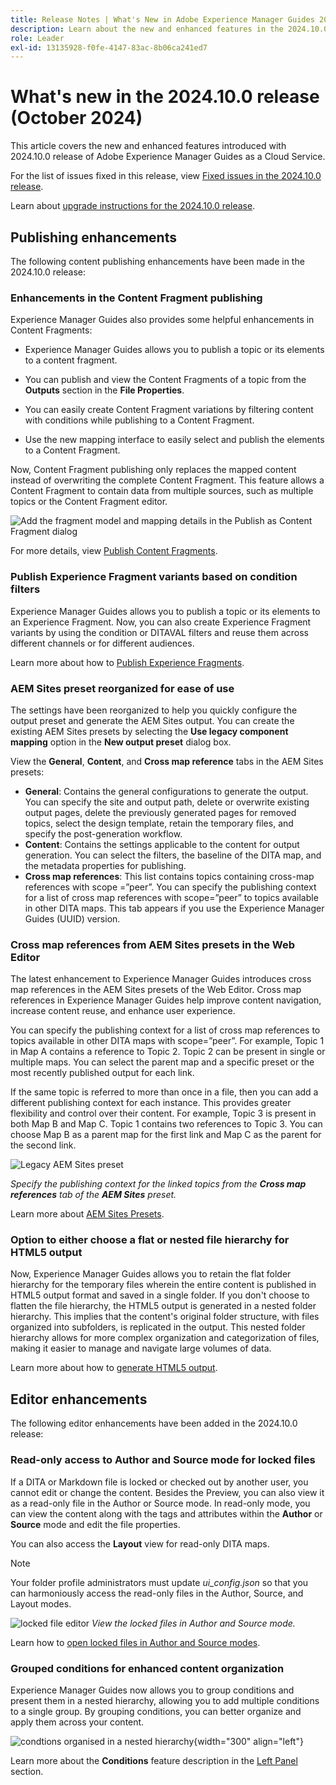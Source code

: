 ```yaml
---
title: Release Notes | What's New in Adobe Experience Manager Guides 2024.10.0release
description: Learn about the new and enhanced features in the 2024.10.0 release of Adobe Experience Manager Guides
role: Leader
exl-id: 13135928-f0fe-4147-83ac-8b06ca241ed7
---
```

# What's new in the 2024.10.0 release (October 2024)

This article covers the new and enhanced features introduced with 2024.10.0 release of Adobe Experience Manager Guides as a Cloud Service.

For the list of issues fixed in this release, view [Fixed issues in the 2024.10.0 release](fixed-issues-2024-10-0.md).

Learn about [upgrade instructions for the 2024.10.0  release](../release-info/upgrade-instructions-2024-10-0.md).


## Publishing enhancements 

The following content publishing enhancements have been made in the 2024.10.0  release: 




### Enhancements in the Content Fragment publishing

Experience Manager Guides also provides some helpful enhancements in Content Fragments: 

- Experience Manager Guides allows you to publish a topic or its elements to a content fragment.

 - You can publish and view the Content Fragments of a topic from the **Outputs** section in the **File Properties**.


 - You can easily create Content Fragment variations by filtering content with conditions while publishing to a Content Fragment. 

- Use the new mapping interface to easily select and publish the elements to a Content Fragment. 

Now, Content Fragment publishing only replaces the mapped content instead of overwriting the complete Content Fragment. This feature allows a Content Fragment to contain data from multiple sources, such as multiple topics or the Content Fragment editor.

   ![Add the fragment model and mapping details in the Publish as Content Fragment dialog](assets/content-fragment-mapping.png)

   For more details, view [Publish Content Fragments](../user-guide/publish-content-fragment.md). 


### Publish Experience Fragment variants based on condition filters

Experience Manager Guides allows you to publish a topic or its elements to an Experience Fragment. Now, you can also create Experience Fragment variants by using the condition or DITAVAL filters and reuse them across different channels or for different audiences.

 Learn more about how to [Publish Experience Fragments](../user-guide/publish-experience-fragment.md). 


### AEM Sites preset reorganized for ease of use

The settings have been reorganized to help you quickly configure the output preset and generate the AEM Sites output. 
You can create the existing AEM Sites presets by selecting the **Use legacy component mapping** option in the **New output preset** dialog box.

View the **General**, **Content**, and **Cross map reference** tabs in the AEM Sites presets:
- **General**: Contains the general configurations to generate the output. You can specify the site and output path, delete or overwrite existing output pages, delete the previously generated pages for removed topics, select the design template, retain the temporary files, and specify the post-generation workflow.
- **Content**: Contains the settings applicable to the content for output generation. You can select the filters, the baseline of the DITA map, and the metadata properties for publishing. 
- **Cross map references**: This list contains topics containing cross-map references with scope =”peer”. You can specify the publishing context for a list of cross map references with scope=”peer” to topics available in other DITA maps. This tab appears if you use the Experience Manager Guides (UUID) version.



### Cross map references from AEM Sites presets in the Web Editor

The latest enhancement to Experience Manager Guides introduces cross map references in the AEM Sites presets of the Web Editor.
Cross map references in Experience Manager Guides help improve content navigation, increase content reuse, and enhance user experience.


  You can specify the publishing context for a list of cross map references to topics available in other DITA maps with scope=”peer”. For example, Topic 1 in Map A contains a reference to Topic 2. Topic 2 can be present in single or multiple maps.  You can select the parent map and a specific preset or the most recently published output for each link.  

If the same topic is referred to more than once in a file, then you can add a different publishing context for each instance. This provides greater flexibility and control over their content. For example, Topic 3 is present in both Map B and Map C. Topic 1 contains two references to Topic 3. You can choose Map B as a parent map for the first link and Map C as the parent for the second link.

 ![Legacy AEM Sites preset](assets/aem-sites-legacy.png) 
 
 *Specify the publishing context for the linked topics from the **Cross map references** tab of the **AEM Sites** preset.*

Learn more about [AEM Sites Presets](../user-guide/generate-output-aem-site.md).

### Option to either choose a flat or nested file hierarchy for HTML5 output

Now, Experience Manager Guides allows you to retain the flat folder hierarchy for the temporary files wherein the entire content is published in HTML5 output format and saved in a single folder.
If you don't choose to flatten the file hierarchy, the HTML5 output is generated in a nested folder hierarchy. This implies that the content's original folder structure, with files organized into subfolders, is replicated in the output. This nested folder hierarchy allows for more complex organization and categorization of files, making it easier to manage and navigate large volumes of data.


Learn more about how to [generate HTML5 output](../user-guide/generate-output-html5.md).


## Editor enhancements

The following editor enhancements have been added in the 2024.10.0 release:

### Read-only access to Author and Source mode for locked files

If a DITA or Markdown file is locked or checked out by another user, you cannot edit or change the content. Besides the Preview, you can also view it as a read-only file in the Author or Source mode. 
In read-only mode, you can view the content along with the tags and attributes within the **Author** or **Source** mode and edit the file properties.

You can also access the **Layout** view for read-only DITA maps. 
 >[!NOTE]
 >
 > Your folder profile administrators must update *ui_config.json* so that you can harmoniously access the read-only files in the Author, Source, and Layout modes.

![locked file editor](./assets/locked-file-editor.png)
*View the locked files in Author and Source mode.*


Learn how to [open locked files in Author and Source modes](../user-guide/web-editor-edit-topics.md#open-locked-files-in-author-and-source-modes).


### Grouped conditions for enhanced content organization

Experience Manager Guides now allows you to group conditions and present them in a nested hierarchy, allowing you to add multiple conditions to a single group. By grouping conditions, you can better organize and apply them across your content.

![condtions organised in a nested hierarchy](assets/conditions-nested-hierarchy.png){width="300" align="left"}

Learn more about the **Conditions** feature description in the [Left Panel](../user-guide/web-editor-features.md#id2051EA0M0HS) section.
